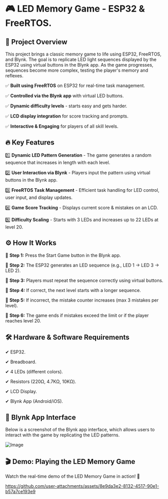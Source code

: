 # 🎮 LED Memory Game - ESP32 & FreeRTOS.

## 📌 Project Overview
This project brings a classic memory game to life using ESP32, FreeRTOS, and Blynk. The goal is to replicate LED light sequences displayed by the ESP32 using virtual buttons in the Blynk app. As the game progresses, sequences become more complex, testing the player's memory and reflexes.

✅ **Built using FreeRTOS** on ESP32 for real-time task management.

✅ **Controlled via the Blynk app** with virtual LED buttons.

✅ **Dynamic difficulty levels** - starts easy and gets harder.

✅ **LCD display integration** for score tracking and prompts.

✅ **Interactive & Engaging** for players of all skill levels.


## 🔥 Key Features
1️⃣ **Dynamic LED Pattern Generation** - The game generates a random sequence that increases in length with each level.

2️⃣ **User Interaction via Blynk** - Players input the pattern using virtual buttons in the Blynk app.

3️⃣ **FreeRTOS Task Management** - Efficient task handling for LED control, user input, and display updates.

4️⃣ **Game Score Tracking** - Displays current score & mistakes on an LCD.

5️⃣ **Difficulty Scaling** - Starts with 3 LEDs and increases up to 22 LEDs at level 20.


## ⚙️ How It Works
🔹 **Step 1:** Press the Start Game button in the Blynk app.

🔹 **Step 2:** The ESP32 generates an LED sequence (e.g., LED 1 → LED 3 → LED 2).

🔹 **Step 3:** Players must repeat the sequence correctly using virtual buttons.

🔹 **Step 4:** If correct, the next level starts with a longer sequence.

🔹 **Step 5:** If incorrect, the mistake counter increases (max 3 mistakes per level).

🔹 **Step 6:** The game ends if mistakes exceed the limit or if the player reaches level 20.


## 🛠️ Hardware & Software Requirements
✔ ESP32.

✔ Breadboard.

✔ 4 LEDs (different colors).

✔ Resistors (220Ω, 4.7KΩ, 10KΩ).

✔ LCD Display.

✔ Blynk App (Android/iOS).

## 📱 Blynk App Interface
Below is a screenshot of the Blynk app interface, which allows users to interact with the game by replicating the LED patterns.

![Image](https://github.com/user-attachments/assets/ba83be4d-1dd3-4344-b98b-91cc1565865c)


## 🎬 Demo: Playing the LED Memory Game
Watch the real-time demo of the LED Memory Game in action! 🎥

https://github.com/user-attachments/assets/8e9da3e2-8132-4517-90e1-b57a7ce193e9
